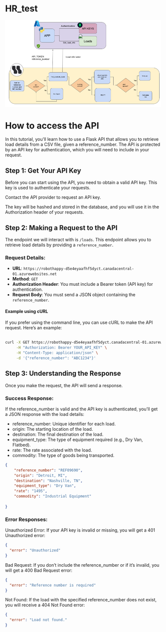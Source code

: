 # HR_test

![Alt text](pipeline.png)


# How to access the API

In this tutorial, you'll learn how to use a Flask API that allows you to retrieve load details from a CSV file, given a reference_number. The API is protected by an API key for authentication, which you will need to include in your request.



## Step 1: Get Your API Key
Before you can start using the API, you need to obtain a valid API key. This key is used to authenticate your requests.

Contact the API provider to request an API key.

The key will be hashed and stored in the database, and you will use it in the Authorization header of your requests.


## Step 2: Making a Request to the API

The endpoint we will interact with is `/loads`. This endpoint allows you to retrieve load details by providing a `reference_number`.

### Request Details:

- **URL**: `https://robothappy-d5e4eyaafhf5dyct.canadacentral-01.azurewebsites.net`
- **Method**: `GET`
- **Authorization Header**: You must include a Bearer token (API key) for authentication.
- **Request Body**: You must send a JSON object containing the `reference_number`.


#### Example using cURL
If you prefer using the command line, you can use cURL to make the API request. Here’s an example:

``` bash 

curl -X GET https://robothappy-d5e4eyaafhf5dyct.canadacentral-01.azurewebsites.net/loads \
     -H "Authorization: Bearer YOUR_API_KEY" \
     -H "Content-Type: application/json" \
     -d '{"reference_number": "ABC1234"}'

```

## Step 3: Understanding the Response
Once you make the request, the API will send a response.

### Success Response:
If the reference_number is valid and the API key is authenticated, you'll get a JSON response with the load details:

- reference_number: Unique identifier for each load.
- origin: The starting location of the load.
- destination: The final destination of the load.
- equipment_type: The type of equipment required (e.g., Dry Van,
Flatbed). 
- rate: The rate associated with the load.
- commodity: The type of goods being transported.

``` json
{   
    "reference_number": "REF09690",
    "origin": "Detroit, MI",
    "destination": "Nashville, TN",
    "equipment_type": "Dry Van",
    "rate": "1495",
    "commodity": "Industrial Equipment"
    
}
```


### Error Responses:
Unauthorized Error: If your API key is invalid or missing, you will get a 401 Unauthorized error:

``` json
{
  "error": "Unauthorized"
}


```
Bad Request: If you don’t include the reference_number or if it’s invalid, you will get a 400 Bad Request error:



``` json
{
  "error": "Reference number is required"
}

```

Not Found: If the load with the specified reference_number does not exist, you will receive a 404 Not Found error:


``` json
{
  "error": "Load not found."
}

```